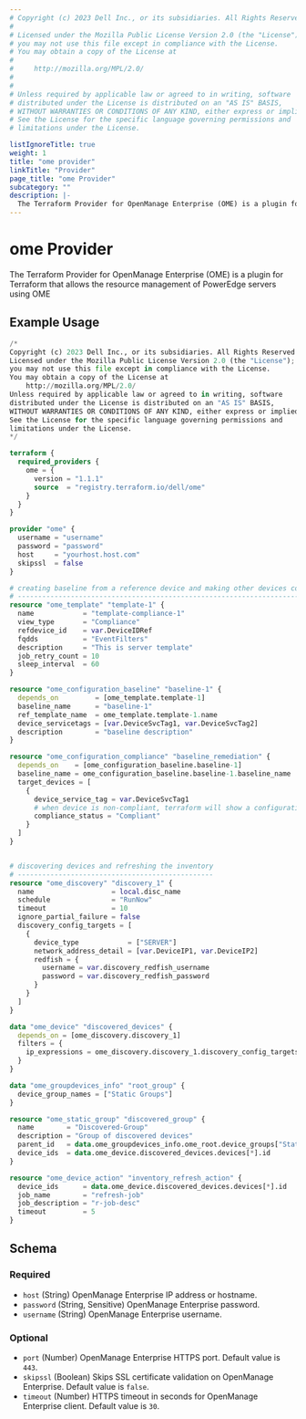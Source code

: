 ```yaml
---
# Copyright (c) 2023 Dell Inc., or its subsidiaries. All Rights Reserved.
# 
# Licensed under the Mozilla Public License Version 2.0 (the "License");
# you may not use this file except in compliance with the License.
# You may obtain a copy of the License at
# 
#     http://mozilla.org/MPL/2.0/
# 
# 
# Unless required by applicable law or agreed to in writing, software
# distributed under the License is distributed on an "AS IS" BASIS,
# WITHOUT WARRANTIES OR CONDITIONS OF ANY KIND, either express or implied.
# See the License for the specific language governing permissions and
# limitations under the License.

listIgnoreTitle: true
weight: 1
title: "ome provider"
linkTitle: "Provider"
page_title: "ome Provider"
subcategory: ""
description: |-
  The Terraform Provider for OpenManage Enterprise (OME) is a plugin for Terraform that allows the resource management of PowerEdge servers using OME
---
```


# ome Provider

The Terraform Provider for OpenManage Enterprise (OME) is a plugin for Terraform that allows the resource management of PowerEdge servers using OME

## Example Usage

```terraform
/*
Copyright (c) 2023 Dell Inc., or its subsidiaries. All Rights Reserved.
Licensed under the Mozilla Public License Version 2.0 (the "License");
you may not use this file except in compliance with the License.
You may obtain a copy of the License at
    http://mozilla.org/MPL/2.0/
Unless required by applicable law or agreed to in writing, software
distributed under the License is distributed on an "AS IS" BASIS,
WITHOUT WARRANTIES OR CONDITIONS OF ANY KIND, either express or implied.
See the License for the specific language governing permissions and
limitations under the License.
*/

terraform {
  required_providers {
    ome = {
      version = "1.1.1"
      source  = "registry.terraform.io/dell/ome"
    }
  }
}

provider "ome" {
  username = "username"
  password = "password"
  host     = "yourhost.host.com"
  skipssl  = false
}

# creating baseline from a reference device and making other devices complaint with that baseline. 
# ------------------------------------------------------------------------------------------------
resource "ome_template" "template-1" {
  name            = "template-compliance-1"
  view_type       = "Compliance"
  refdevice_id    = var.DeviceIDRef
  fqdds           = "EventFilters"
  description     = "This is server template"
  job_retry_count = 10
  sleep_interval  = 60
}

resource "ome_configuration_baseline" "baseline-1" {
  depends_on         = [ome_template.template-1]
  baseline_name      = "baseline-1"
  ref_template_name  = ome_template.template-1.name
  device_servicetags = [var.DeviceSvcTag1, var.DeviceSvcTag2]
  description        = "baseline description"
}

resource "ome_configuration_compliance" "baseline_remediation" {
  depends_on    = [ome_configuration_baseline.baseline-1]
  baseline_name = ome_configuration_baseline.baseline-1.baseline_name
  target_devices = [
    {
      device_service_tag = var.DeviceSvcTag1
      # when device is non-compliant, terraform will show a configuration drift at this field.
      compliance_status = "Compliant"
    }
  ]
}


# discovering devices and refreshing the inventory 
# ------------------------------------------------
resource "ome_discovery" "discovery_1" {
  name                   = local.disc_name
  schedule               = "RunNow"
  timeout                = 10
  ignore_partial_failure = false
  discovery_config_targets = [
    {
      device_type            = ["SERVER"]
      network_address_detail = [var.DeviceIP1, var.DeviceIP2]
      redfish = {
        username = var.discovery_redfish_username
        password = var.discovery_redfish_password
      }
    }
  ]
}

data "ome_device" "discovered_devices" {
  depends_on = [ome_discovery.discovery_1]
  filters = {
    ip_expressions = ome_discovery.discovery_1.discovery_config_targets[*].network_address_detail[*]
  }
}

data "ome_groupdevices_info" "root_group" {
  device_group_names = ["Static Groups"]
}

resource "ome_static_group" "discovered_group" {
  name        = "Discovered-Group"
  description = "Group of discovered devices"
  parent_id   = data.ome_groupdevices_info.ome_root.device_groups["Static Groups"].id
  device_ids  = data.ome_device.discovered_devices.devices[*].id
}

resource "ome_device_action" "inventory_refresh_action" {
  device_ids      = data.ome_device.discovered_devices.devices[*].id
  job_name        = "refresh-job"
  job_description = "r-job-desc"
  timeout         = 5
}
```

<!-- schema generated by tfplugindocs -->
## Schema

### Required

- `host` (String) OpenManage Enterprise IP address or hostname.
- `password` (String, Sensitive) OpenManage Enterprise password.
- `username` (String) OpenManage Enterprise username.

### Optional

- `port` (Number) OpenManage Enterprise HTTPS port. Default value is `443`.
- `skipssl` (Boolean) Skips SSL certificate validation on OpenManage Enterprise. Default value is `false`.
- `timeout` (Number) HTTPS timeout in seconds for OpenManage Enterprise client. Default value is `30`.